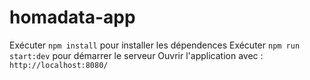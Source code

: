 # homadata-app

Exécuter `npm install` pour installer les dépendences
Exécuter `npm run start:dev` pour démarrer le serveur
Ouvrir l'application avec : `http://localhost:8080/`
